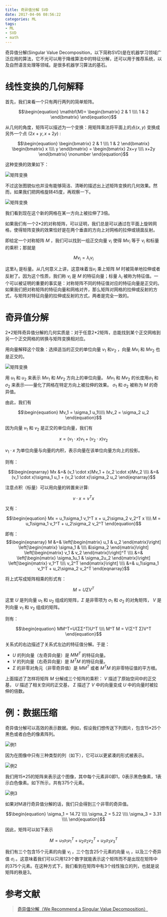 ```yaml
---
title: 奇异值分解 SVD
date: 2017-04-06 08:56:22
categories: ML
tags:
- ML
- SVD
- math
---
```


奇异值分解(Singular Value Decomposition，以下简称SVD)是在机器学习领域广泛应用的算法，它不光可以用于降维算法中的特征分解，还可以用于推荐系统，以及自然语言处理等领域。是很多机器学习算法的基石。

<!-- more -->

# 线性变换的几何解释

首先，我们来看一个只有两行两列的简单矩阵。

$$\begin{equation}
\mathbf{M}=
\begin{bmatrix}
	2 & 1 \\\\
	1 & 2
\end{bmatrix}
\end{equation}$$

从几何的角度，矩阵可以描述为一个变换：用矩阵乘法将平面上的点$(x,y)$ 变换成另外一个点 $(2x+y,x+2y)$ :

$$\begin{equation}
	\begin{bmatrix}
	2 & 1 \\\\
	1 & 2 \end{bmatrix}
	\begin{bmatrix}
	x \\\\
	y \end{bmatrix}
	=
	\begin{bmatrix}
	2x+y \\\\
	x+2y \end{bmatrix}
	\nonumber
\end{equation}$$

这种变换的效果如下：

<img title="矩阵变换" src="/imgs/ML/SVD/svd1.png" style="display:block;margin:auto" />

不过这张图貌似也并没有能够简洁、清晰的描述出上述矩阵变换的几何效果。然而，如果我们把网格旋转45度，再观察一下。

<img title="矩阵变换" src="/imgs/ML/SVD/svd2.png" style="display:block;margin:auto" />

我们看到现在这个新的网格在某一方向上被拉伸了3倍。

如果我们有一个2*2的对称矩阵，可以证明，我们总是可以通过在平面上旋转网格，使得矩阵变换的效果恰好是在两个垂直的方向上对网格的拉伸或镜面反射。

即给定一个对称矩阵 $M$ ，我们可以找到一组正交向量 $v_i$ 使得 $Mv_i$ 等于 $v_i$ 和标量的乘积；那就是

$$\begin{equation}
	Mv_i = \lambda_i v_i
\end{equation}$$

这里$\lambda_i$ 是标量。从几何意义上讲，这意味着当$v_i$ 乘上矩阵 $M$ 时被简单地拉伸或者反射了。因为这个性质，我们称 $v_i$ 是 $M$ 的特征向量；标量 $\lambda_i$ 被称为特征值。一个可以被证明的重要的事实是：对称矩阵不同的特征值对应的特征向量是正交的。如果我们把对称矩阵的特征向量和网格对齐，那么矩阵对网格的拉伸或反射的方式，与矩阵对特征向量的拉伸或反射的方式，两者是完全一致的。


# 奇异值分解

2\*2矩阵奇异值分解的几何实质是：对于任意2*2矩阵，总能找到某个正交网格到另一个正交网格的转换与矩阵变换相对应。

用向量解释这个现象：选择适当的正交的单位向量 $v_1$ 和$v_2$ ，向量 $Mv_i$ 和 $Mv_2$ 也是正交的。

<img title="矩阵变换" src="/imgs/ML/SVD/svd3.png" style="display:block;margin:auto" />

用 $u_1$ 和 $u_2$ 来表示 $Mv_1$ 和 $Mv_2$ 方向上的单位向量。 $Mv_1$ 和 $Mv_2$ 的长度用$\sigma_1$ 和  $\sigma_2$ 来表示——量化了网格在特定方向上被拉伸的效果。 $\sigma_1$ 和  $\sigma_2$ 被称为 $M$ 的奇异值。

由此，我们有

$$\begin{equation}
	Mv_1 = \sigma_1 u_1\\\\\
	Mv_2 = \sigma_2 u_2
\end{equation}$$

因为向量 $v_1$ 和 $v_2$ 是正交的单位向量，我们有

$$\begin{equation}
	x = (v_1 \cdot x)v_1 + (v_2 \cdot x)v_2
\end{equation}$$

$v_1 \cdot x$ 为单位向量与向量的内积，表示向量在该单位向量方向上的投影。

则有：

$$\begin{eqnarray}
	Mx &=& (v_1 \cdot x)Mv_1 + (v_2 \cdot x)Mv_2 \\\\
	&=& (v_1 \cdot x)\sigma_1 u_1 + (v_2 \cdot x)\sigma_2 u_2
\end{eqnarray}$$

注意点积（标量）可以用向量的转置来计算:

$$\begin{equation}
	v \cdot x = v^T x
\end{equation}$$

又有：

$$\begin{equation}
	Mx = u_1\sigma_1 v_1^T x + u_2\sigma_2 v_2^T x \\\\
	M = u_1\sigma_1 v_1^T + u_2\sigma_2 v_2^T
\end{equation}$$

即有：
$$\begin{eqnarray}
    M &=&
    \left[\begin{matrix}
    u_1 & u_2
    \end{matrix}\right]
    \left[\begin{matrix}
    \sigma_1 & \\\\
    &\sigma_2
    \end{matrix}\right]
    \left[\begin{matrix}
    v_1 & v_2
    \end{matrix}\right]^T \\\\
    &=&
    \left[\begin{matrix}
    \sigma_1u_1 & \sigma_2u_2
    \end{matrix}\right]
    \left[\begin{matrix}
    v_1^T \\\\ v_2^T
    \end{matrix}\right] \\\\
    &=&
    u_1\sigma_1 v_1^T + u_2\sigma_2 v_2^T
\end{eqnarray}$$

将上式写成矩阵相乘的形式有：

$$\begin{equation}
	M = UΣV^T
\end{equation}$$


这里 $U$ 是列向量 $u_1$ 和 $u_2$ 组成的矩阵，$Σ$ 是非零项为 $\sigma_1$ 和 $\sigma_2$ 的对角矩阵， $V$ 是列向量 $v_1$ 和 $v_2$ 组成的矩阵。

则有：

$$\begin{equation}
	MM^T=U(ΣΣ^T)U^T \\\\
	M^T M = V(Σ^T Σ)V^T
\end{equation}$$


关系式的右边描述了关系式左边的特征值分解。于是：

- $U$ 的列向量（左奇异向量）是 $MM^T$ 的特征向量。
- $V$ 的列向量（右奇异向量）是 $M^T M$ 的特征向量。
- $Σ$ 的非零对角元（非零奇异值）是 $MM^T$ 或者 $M^T M$ 的非零特征值的平方根。

上面描述了怎样将矩阵 $M$ 分解成三个矩阵的乘积： $V$ 描述了原始空间中的正交基， $U$ 描述了相关空间的正交基， $Σ$ 描述了 $V$ 中的向量变成 $U$ 中的向量时被拉伸的倍数。


# 例：数据压缩

奇异值分解可以高效的表示数据。例如，假设我们想传送下列图片，包含15*25个黑色或者白色的像素阵列。

<img title="例1" src="/imgs/ML/SVD/svd_example1.png" style="display:block;margin:auto" />

因为在图像中只有三种类型的列（如下），它可以以更紧凑的形式被表示。

<img title="例2" src="/imgs/ML/SVD/svd_example2.png" style="display:block;margin:auto" />

我们用15*25的矩阵来表示这个图像，其中每个元素非0即1，0表示黑色像素，1表示白色像素。如下所示，共有375个元素。


<img title="例3" src="/imgs/ML/SVD/svd_example3.png" style="display:block;margin:auto" />

如果对M进行奇异值分解的话，我们只会得到三个非零的奇异值。

$$\begin{equation}
	\sigma_1 = 14.72 \\\\
	\sigma_2 = 5.22 \\\\
	\sigma_3 = 3.31 \\\\
\end{equation}$$

因此，矩阵可以如下表示

$$\begin{equation}
	M = u_1\sigma_1 v_1^T + u_2\sigma_2 v_2^T + u_3\sigma_3 v_3^T
\end{equation}$$

我们有三个包含15个元素的向量 $v_i$ ，三个包含25个元素的向量 $u_i$ ，以及三个奇异值 $\sigma_i$ 。这意味着我们可以只用123个数字就能表示这个矩阵而不是出现在矩阵中的375个元素。在这种方式下，我们看到在矩阵中有3个线性独立的列，也就是说矩阵的秩是3。

# 参考文献
>[奇异值分解（We Recommend a Singular Value Decomposition）](http://www.flickering.cn/%E6%95%B0%E5%AD%A6%E4%B9%8B%E7%BE%8E/2015/01/%E5%A5%87%E5%BC%82%E5%80%BC%E5%88%86%E8%A7%A3%EF%BC%88we-recommend-a-singular-value-decomposition%EF%BC%89//)
